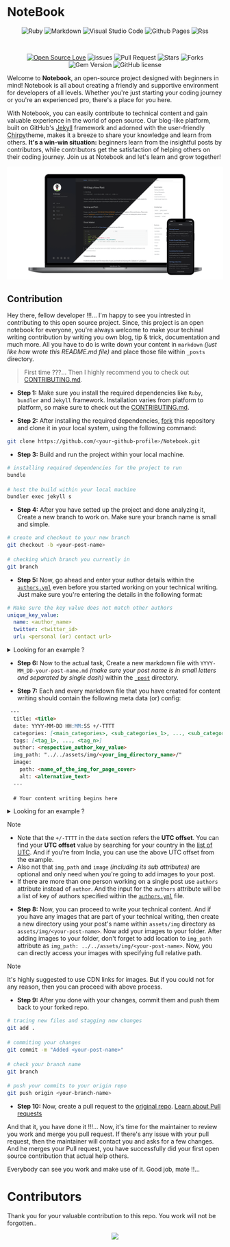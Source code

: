 # NoteBook

<div align="center">

![Ruby](https://img.shields.io/badge/ruby-%23CC342D.svg?style=for-the-badge&logo=ruby&logoColor=white)
![Markdown](https://img.shields.io/badge/markdown-%23000000.svg?style=for-the-badge&logo=markdown&logoColor=white)
![Visual Studio Code](https://img.shields.io/badge/Visual%20Studio%20Code-0078d7.svg?style=for-the-badge&logo=visual-studio-code&logoColor=white)
![Github Pages](https://img.shields.io/badge/github%20pages-121013?style=for-the-badge&logo=github&logoColor=white)
![Rss](https://img.shields.io/badge/rss-F88900?style=for-the-badge&logo=rss&logoColor=white)

<br>

[![Open Source Love](https://badges.frapsoft.com/os/v2/open-source.svg?v=103)](https://github.com/Grow-with-Open-Source)
![issues](https://img.shields.io/github/issues/Grow-with-Open-Source/Notebook)
![Pull Request](https://img.shields.io/github/issues-pr/Grow-with-Open-Source/Notebook)
![Stars](https://img.shields.io/github/stars/Grow-with-Open-Source/Notebook?style=flat&logo=github)
![Forks](https://img.shields.io/github/forks/Grow-with-Open-Source/Notebook?style=flat&logo=github)
![Gem Version](https://img.shields.io/gem/v/jekyll-theme-chirpy)
![GitHub license](https://img.shields.io/github/license/Grow-with-Open-Source/Notebook.svg?color=blue)

</div>

Welcome to **Notebook**, an open-source project designed with beginners in mind! Notebook is all about creating a friendly and supportive environment for developers of all levels. Whether you're just starting your coding journey or you're an experienced pro, there's a place for you here.

With Notebook, you can easily contribute to technical content and gain valuable experience in the world of open source. Our blog-like platform, built on GitHub's [Jekyll](https://jekyllrb.com/ "visit offical jekyll website") framework and adorned with the user-friendly [Chirpy](https://github.com/cotes2020/jekyll-theme-chirpy "goto chripy offical repo")theme, makes it a breeze to share your knowledge and learn from others. **It's a win-win situation:** beginners learn from the insightful posts by contributors, while contributors get the satisfaction of helping others on their coding journey. Join us at Notebook and let's learn and grow together!

<div align="center">

![chripy demo page](assets/img/about-tab/chirpy-demo-page.png)

</div>

## Contribution

Hey there, fellow developer !!!... I'm happy to see you intrested in contributing to this open source project. Since, this project is an open notebook for everyone, you're always welcome to make your techinal writing contribution by writing you own blog, tip & trick, documentation and much more. All you have to do is write down your content in `markdown` *(just like how wrote this README.md file)* and place those file within `_posts` directory. 

> First time ???... Then I highly recommend you to check out [CONTRIBUTING.md](CONTRIBUTING.md "goto CONTRIBUTING.md").

- **Step 1:** Make sure you install the required dependencies like `Ruby`, `bundler` and `Jekyll` framework. Installation varies from platform to platform, so make sure to check out the [CONTRIBUTING.md](CONTRIBUTING.md "goto CONTRIBUTING.md").

- **Step 2:** After installing the required dependencies, [fork](https://github.com/Grow-with-Open-Source/Notebook/fork "Let's fork this repo") this repository and clone it in your local system, using the following command:
```bash
git clone https://github.com/<your-github-profile>/Notebook.git
```

- **Step 3:** Build and run the project within your local machine.
```bash
# installing required dependencies for the project to run
bundle

# host the build within your local machine
bundler exec jekyll s
```

- **Step 4:** After you have setted up the project and done analyzing it, Create a new branch to work on. Make sure your branch name is small and simple.
```bash
# create and checkout to your new branch
git checkout -b <your-post-name>

# checking which branch you currently in
git branch
```

- **Step 5:** Now, go ahead and enter your author details within the [`authors.yml`](_data/authors.yml) even before you started working on your technical writing. Just make sure you're entering the details in the following format:
```yml
# Make sure the key value does not match other authors
unique_key_value:
  name: <author_name>
  twitter: <twitter_id>
  url: <personal (or) contact url>
```

<details>
<summary>Looking for an example ?</summary>
<div>

```yml
shamith_watchdogs:
  name: Shamith Nakka
  twitter: Shamith29188225
  url: https://github.com/iamwatchdogs/
```

<div>
</details>


- **Step 6:** Now to the actual task, Create a new markdown file with `YYYY-MM_DD-your-post-name.md` *(make sure your post name is in small letters and separated by single dash)* within the [`_post`](/tree/main/_posts/) directory.

- **Step 7:** Each and every markdown file that you have created for content writing should contain the following meta data (or) config:
```md
 ---
  title: <title>
  date: YYYY-MM-DD HH:MM:SS +/-TTTT
  categories: [<main_categories>, <sub_categories_1>, ..., <sub_categories_n>]
  tags: [<tag_1>, ..., <tag_n>]
  author: <respective_author_key_value>
  img_path: "../../assets/img/<your_img_directory_name>/"
  image:
    path: <name_of_the_img_for_page_cover>
    alt: <alternative_text>
  ---

  # Your content writing begins here
```

<details>
<summary>Looking for an example ?</summary>
<div>

```md
---
title: Welcome to the Notebook
date: 2023-09-21 20:34:00 +0530
categories: [Welcome, Guide]
tags: [introduction]
author: shamith_watchdogs
img_path: "../../assets/img/welcome/"
image:
  path: "welcome-img.jpg"
  alt: "Welcome Page"
---

# remaining content down below
```

<div>
</details>

> [!NOTE] 
> - Note that the `+/-TTTT` in the `date` section refers the **UTC offset**. You can find your **UTC offset** value by searching for your country in the [list of UTC](https://en.wikipedia.org/wiki/List_of_UTC_offsets "Goto List of UTC offsets"). And if you're from India, you can use the above UTC offset from the example.
> - Also not that `img_path` and `image` *(including its sub attributes)* are optional and only need when you're going to add images to your post.
> - If there are more than one person working on a single post use `authors` attribute instead of `author`. And the input for the `authors` attribute will be a list of key of authors specified within the [`authors.yml`](_data/authors.yml) file.

- **Step 8:** Now, you can proceed to write your technical content. And if you have any images that are part of your technical writing, then create a new directory using your post's name within `assets/img` directory as `assets/img/<your-post-name>`. Now add your images to your folder. After adding images to your folder, don't forget to add location to `img_path` attribute as `img_path: ../../assets/img/<your-post-name>`. Now, you can directly access your images with specifying full relative path.

> [!NOTE] 
> It's highly suggested to use CDN links for images. But if you could not for any reason, then you can proceed with above process.

- **Step 9:** After you done with your changes, commit them and push them back to your forked repo.
```bash
# tracing new files and stagging new changes
git add .

# commiting your changes
git commit -m "Added <your-post-name>"

# check your branch name
git branch

# push your commits to your origin repo
git push origin <your-branch-name>
```

- **Step 10:** Now, create a pull request to the [original repo](https://github.com/Grow-with-Open-Source/Notebook). [Learn about Pull requests](https://docs.github.com/articles/using-pull-requests "offical GitHub documentaiton")

And that it, you have done it !!!... Now, it's time for the maintainer to review you work and merge you pull request. If there's any issue with your pull request, then the maintainer will contact you and asks for a few changes. And he merges your Pull request, you have successfully did your first open source contribution that actual help others.

Everybody can see you work and make use of it. Good job, mate !!...

# Contributors

Thank you for your valuable contribution to this repo. You work will not be forgotten..

<div align="center">
  <a href = "https://github.com/Grow-with-Open-Source/Notebook/graphs/contributors">
    <img src = "https://contrib.rocks/image?repo=Grow-with-Open-Source/Notebook"/>
  </a>
</div>
